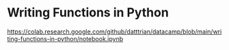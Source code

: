 # Writing Functions in Python

https://colab.research.google.com/github/datttrian/datacamp/blob/main/writing-functions-in-python/notebook.ipynb
